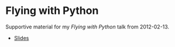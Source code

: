 Flying with Python
==================

Supportive material for my *Flying with Python* talk from 2012-02-13.

* [Slides](https://github.com/s3rvac/talks/raw/master/2012-02-13-Flying-with-Python/slides.pdf)
